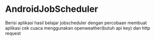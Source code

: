 # AndroidJobScheduler
Berisi aplikasi hasil belajar jobscheduler dengan percobaan membuat aplikasi cek cuaca menggunakan openweather(butuh api key) dan http request
